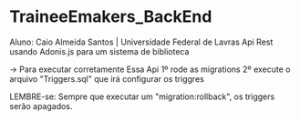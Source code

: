 # TraineeEmakers_BackEnd
Aluno: Caio Almeida Santos | Universidade Federal de Lavras
Api Rest usando Adonis.js para um sistema de biblioteca 

-> Para executar corretamente Essa Api
  1º rode as migrations
  2º execute o arquivo "Triggers.sql" que irá configurar os triggres
 
 LEMBRE-se: Sempre que executar um "migration:rollback", os triggers serão apagados.
 
